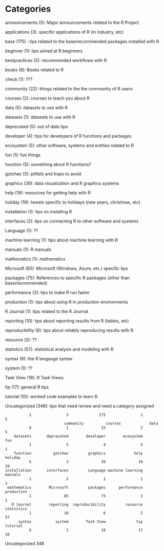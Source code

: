 # Categories

announcements (5): Major announcements related to the R Project

applications (3): specific applications of R (in industry, etc)

base (175) : tips related to the base/recommended packages installed with R

beginner (1): tips aimed at R beginners

bestpractices (5): recommended workflows with R

books (8): Books related to R

check (1): ???

community (22): things related to the the community of R users

courses (2): courses to teach you about R

data (5): datasets to use with R

datasets (1): datasets to use with R

deprecated (5): out of date tips

developer (4): tips for developers of R functions and packages

ecosystem (5): other software, systems and entities related to R

fun (1): fun things

function (5): something about R functions?

gotchas (3): pitfalls and traps to avoid

graphics (39): data visualization and R graphics systems

help (19): resources for getting help with R

holiday (19): tweets specific to holidays (new years, christmas, etc)

installation (1): tips on installing R

interfaces (2): tips on connecting R to other software and systems

Language (1): ??

machine learning (1): tips about machine learning with R

manuals (1): R manuals

mathematics (1): mathematics

Microsoft (85): Microsoft (Windows, Azure, etc.) specific tips

packages (75): References to specific R packages (other than base/recommended)

performance (2): tips to make R run faster

production (1): tips about using R in production environments

R Journal (1): tips related to the R Journal

reporting (10): tips about reporting results from R (tables, etc)

reproducibility (6): tips about reliably reproducing results with R

resource (2): ??

statistics (57): statistical analysis and modeling with R

syntax (6): the R langauge syntax

system (1): ??

Task View (18): R Task Views

tip (17): general R tips

tutorial (10): worked code examples to learn R

Uncategorized (348): tips that need review and need a category assigned





               1                3              175                1                5 
                               community          courses             data 
               8                1               22                2                5 
        datasets       deprecated        developer        ecosystem              fun 
               1                5                4                5                1 
        function          gotchas         graphics             help          holiday 
               5                3               39               19               19 
    installation       interfaces         Language machine learning          manuals 
               1                2                1                1                1 
     mathematics        Microsoft         packages      performance       production 
               1               85               75                2                1 
       R Journal        reporting  reproducibility         resource       statistics 
               1               10                6                2               57 
          syntax           system        Task View              tip         tutorial 
               6                1               18               17               10 
   Uncategorized 
             348 